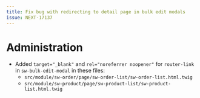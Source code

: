 ```yaml
---
title: Fix bug with redirecting to detail page in bulk edit modals
issue: NEXT-17137
--- 
```

# Administration
* Added `target="_blank"` and `rel="noreferrer noopener"` for `router-link` in `sw-bulk-edit-modal` in these files:
    * `src/module/sw-order/page/sw-order-list/sw-order-list.html.twig`
    * `src/module/sw-product/page/sw-product-list/sw-product-list.html.twig`
